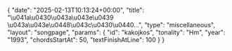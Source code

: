 {
    "date": "2025-02-13T10:13:24+00:00",
    "title": "\u041a\u0430\u043a\u043e\u0439 \u043a\u043e\u0448\u043c\u0430\u0440...",
    "type": "miscellaneous",
    "layout": "songpage",
    "params": {
        "id": "kakojkos",
        "tonality": "Hm",
        "year": "1993",
        "chordsStartAt": 50,
        "textFinishAtLine": 100
    }
}